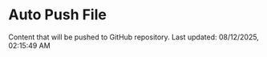 # Auto Push File

Content that will be pushed to GitHub repository.
Last updated: 08/12/2025, 02:15:49 AM